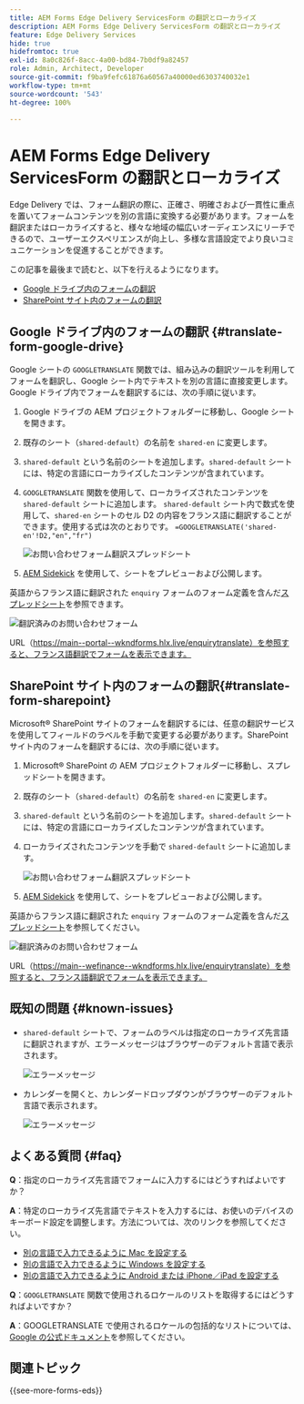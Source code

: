```yaml
---
title: AEM Forms Edge Delivery ServicesForm の翻訳とローカライズ
description: AEM Forms Edge Delivery ServicesForm の翻訳とローカライズ
feature: Edge Delivery Services
hide: true
hidefromtoc: true
exl-id: 8a0c826f-8acc-4a00-bd84-7b0df9a82457
role: Admin, Architect, Developer
source-git-commit: f9ba9fefc61876a60567a40000ed6303740032e1
workflow-type: tm+mt
source-wordcount: '543'
ht-degree: 100%

---
```



# AEM Forms Edge Delivery ServicesForm の翻訳とローカライズ

Edge Delivery では、フォーム翻訳の際に、正確さ、明確さおよび一貫性に重点を置いてフォームコンテンツを別の言語に変換する必要があります。フォームを翻訳またはローカライズすると、様々な地域の幅広いオーディエンスにリーチできるので、ユーザーエクスペリエンスが向上し、多様な言語設定でより良いコミュニケーションを促進することができます。


この記事を最後まで読むと、以下を行えるようになります。

* [Google ドライブ内のフォームの翻訳](#translate-form-google-drive)
* [SharePoint サイト内のフォームの翻訳](#translate-form-sharepoint)

## Google ドライブ内のフォームの翻訳 {#translate-form-google-drive}

Google シートの `GOOGLETRANSLATE` 関数では、組み込みの翻訳ツールを利用してフォームを翻訳し、Google シート内でテキストを別の言語に直接変更します。Google ドライブ内でフォームを翻訳するには、次の手順に従います。

1. Google ドライブの AEM プロジェクトフォルダーに移動し、Google シートを開きます。
2. 既存のシート（`shared-default`）の名前を `shared-en` に変更します。
3. `shared-default` という名前のシートを追加します。`shared-default` シートには、特定の言語にローカライズしたコンテンツが含まれています。
4. `GOOGLETRANSLATE` 関数を使用して、ローカライズされたコンテンツを `shared-default` シートに追加します。
`shared-default` シート内で数式を使用して、`shared-en` シートのセル D2 の内容をフランス語に翻訳することができます。使用する式は次のとおりです。
   `=GOOGLETRANSLATE('shared-en'!D2,"en","fr")`

   ![お問い合わせフォーム翻訳スプレッドシート](/help/forms/assets/translate-enquiry-spreadsheet.png)

5. [AEM Sidekick](https://www.aem.live/developer/tutorial#preview-and-publish-your-content) を使用して、シートをプレビューおよび公開します。

英語からフランス語に翻訳された `enquiry` フォームのフォーム定義を含んだ[スプレッドシート](/help/forms/assets/enquirytranslate.xlsx)を参照できます。

![翻訳済みのお問い合わせフォーム](/help/forms/assets/translate-form-french.png)

URL（https://main--portal--wkndforms.hlx.live/enquirytranslate）を参照すると、フランス語翻訳でフォームを表示できます。


## SharePoint サイト内のフォームの翻訳{#translate-form-sharepoint}

Microsoft® SharePoint サイトのフォームを翻訳するには、任意の翻訳サービスを使用してフィールドのラベルを手動で変更する必要があります。SharePoint サイト内のフォームを翻訳するには、次の手順に従います。

1. Microsoft® SharePoint の AEM プロジェクトフォルダーに移動し、スプレッドシートを開きます。
2. 既存のシート（`shared-default`）の名前を `shared-en` に変更します。
3. `shared-default` という名前のシートを追加します。`shared-default` シートには、特定の言語にローカライズしたコンテンツが含まれています。
4. ローカライズされたコンテンツを手動で `shared-default` シートに追加します。

   ![お問い合わせフォーム翻訳スプレッドシート](/help/forms/assets/translate-enquiry-sp-spreadsheet.png)

5. [AEM Sidekick](https://www.aem.live/developer/tutorial#preview-and-publish-your-content) を使用して、シートをプレビューおよび公開します。

英語からフランス語に翻訳された `enquiry` フォームのフォーム定義を含んだ[スプレッドシート](/help/forms/assets/enquirytranslate-sp.xlsx)を参照してください。

![翻訳済みのお問い合わせフォーム](/help/forms/assets/translate-form-french.png)

URL（https://main--wefinance--wkndforms.hlx.live/enquirytranslate）を参照すると、フランス語翻訳でフォームを表示できます。


## 既知の問題 {#known-issues}

* `shared-default` シートで、フォームのラベルは指定のローカライズ先言語に翻訳されますが、エラーメッセージはブラウザーのデフォルト言語で表示されます。

  ![エラーメッセージ](/help/forms/assets/translate-error-message.png)

* カレンダーを開くと、カレンダードロップダウンがブラウザーのデフォルト言語で表示されます。

  ![エラーメッセージ](/help/forms/assets/translate-calender-display.png)


## よくある質問 {#faq}

**Q**：指定のローカライズ先言語でフォームに入力するにはどうすればよいですか？

**A**：特定のローカライズ先言語でテキストを入力するには、お使いのデバイスのキーボード設定を調整します。方法については、次のリンクを参照してください。

* [別の言語で入力できるように Mac を設定する](https://support.apple.com/ja-in/guide/mac-help/mchlp1406/mac)
* [別の言語で入力できるように Windows を設定する](https://support.microsoft.com/ja-jp/windows/manage-the-input-and-display-language-settings-in-windows-12a10cb4-8626-9b77-0ccb-5013e0c7c7a2#:~:text=Select%20the%20Start%20%3E%20Settings%20%3E%20Time,you%20want%2C%20then%20select%20Options)
* [別の言語で入力できるように Android または iPhone／iPad を設定する](https://support.google.com/gboard/answer/7068494?hl=ja&amp;co=GENIE.Platform%3DAndroid)


**Q**：`GOOGLETRANSLATE` 関数で使用されるロケールのリストを取得するにはどうすればよいですか？

**A**：GOOGLETRANSLATE で使用されるロケールの包括的なリストについては、[Google の公式ドキュメント](https://cloud.google.com/translate/docs/languages)を参照してください。

## 関連トピック

{{see-more-forms-eds}}

